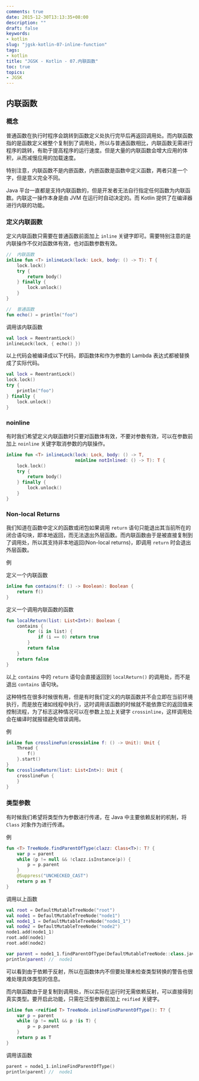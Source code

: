 ```yaml
---
comments: true
date: 2015-12-30T13:13:35+08:00
description: ""
draft: false
keywords:
- kotlin
slug: "jgsk-kotlin-07-inline-function"
tags:
- kotlin
title: "JGSK - Kotlin - 07.内联函数"
toc: true
topics:
- JGSK
---
```


## 内联函数

### 概念

普通函数在执行时程序会跳转到函数定义处执行完毕后再返回调用处。而内联函数指的是函数定义被整个复制到了调用处，所以与普通函数相比，内联函数无需进行程序的跳转，有助于提高程序的运行速度。但是大量的内联函数会增大应用的体积，从而减慢应用的加载速度。

<!--more-->

特别注意，内联函数不是内嵌函数，内嵌函数是函数中定义函数，两者只差一个字，但是意义完全不同。

Java 平台一直都是支持内联函数的，但是开发者无法自行指定任何函数为内联函数。内联这一操作本身是由 JVM 在运行时自动决定的。而 Kotlin 提供了在编译器进行内联的功能。

### 定义内联函数

定义内联函数只需要在普通函数前面加上 `inline` 关键字即可。需要特别注意的是内联操作不仅对函数体有效，也对函数参数有效。

```kotlin
//  内联函数
inline fun <T> inlineLock(lock: Lock, body: () -> T): T {
    lock.lock()
    try {
        return body()
    } finally {
        lock.unlock()
    }
}

//  普通函数
fun echo() = println("foo")
```

调用该内联函数

```kotlin
val lock = ReentrantLock()
inlineLock(lock, { echo() })
```

以上代码会被编译成以下代码，即函数体和作为参数的 Lambda 表达式都被替换成了实际代码。

```kotlin
val lock = ReentrantLock()
lock.lock()
try {
    println("foo")
} finally {
    lock.unlock()
}
```

### noinline

有时我们希望定义内联函数时只要对函数体有效，不要对参数有效，可以在参数前加上 `noinline` 关键字取消参数的内联操作。

```kotlin
inline fun <T> inlineLock(lock: Lock, body: () -> T,
                          noinline notInlined: () -> T): T {
    lock.lock()
    try {
        return body()
    } finally {
        lock.unlock()
    }
}
```

### Non-local Returns

我们知道在函数中定义的函数或闭包如果调用 `return` 语句只能退出其当前所在的闭合语句块，即本地返回，而无法退出外层函数。而内联函数由于是被直接复制到了调用处，所以其支持非本地返回(Non-local returns)，即调用 `return` 时会退出外层函数。

例

定义一个内联函数

```kotlin
inline fun contains(f: () -> Boolean): Boolean {
    return f()
}
```

定义一个调用内联函数的函数

```kotlin
fun localReturn(list: List<Int>): Boolean {
    contains {
        for (i in list) {
            if (i == 0) return true
        }
        return false
    }
    return false
}
```

以上 `contains` 中的 `return` 语句会直接返回到 `localReturn()` 的调用处，而不是退出 `contains` 语句块。

这种特性在很多时候很有用，但是有时我们定义的内联函数并不会立即在当前环境执行，而是放在诸如线程中执行，这时调用该函数的时候就不能依靠它的返回值来控制流程，为了标志这种情况可以在参数上加上关键字 `crossinline`，这样调用处会在编译时就报错避免错误调用。

例

```kotlin
inline fun crosslineFun(crossinline f: () -> Unit): Unit {
    Thread {
        f()
    }.start()
}
fun crosslineReturn(list: List<Int>): Unit {
    crosslineFun {
    }
}
```


### 类型参数

有时候我们希望将类型作为参数进行传递，在 Java 中主要依赖反射的机制，将 `Class` 对象作为进行传递。

例

```kotlin
fun <T> TreeNode.findParentOfType(clazz: Class<T>): T? {
    var p = parent
    while (p != null && !clazz.isInstance(p)) {
        p = p.parent
    }
    @Suppress("UNCHECKED_CAST")
    return p as T
}
```

调用以上函数

```kotlin
val root = DefaultMutableTreeNode("root")
val node1 = DefaultMutableTreeNode("node1")
val node1_1 = DefaultMutableTreeNode("node1_1")
val node2 = DefaultMutableTreeNode("node2")
node1.add(node1_1)
root.add(node1)
root.add(node2)

var parent = node1_1.findParentOfType(DefaultMutableTreeNode::class.java)
println(parent) //  node1
```

可以看到由于依赖于反射，所以在函数体内不但要处理未检查类型转换的警告也很难处理具体类型的信息。

而内联函数由于是复制到调用处，所以实际在运行时无需依赖反射，可以直接得到真实类型。要开启此功能，只需在泛型参数前加上 `reified` 关键字。

```kotlin
inline fun <reified T> TreeNode.inlineFindParentOfType(): T? {
    var p = parent
    while (p != null && p !is T) {
        p = p.parent
    }
    return p as T
}
```

调用该函数

```kotlin
parent = node1_1.inlineFindParentOfType()
println(parent) //  node1
```